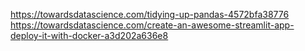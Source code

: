 https://towardsdatascience.com/tidying-up-pandas-4572bfa38776
https://towardsdatascience.com/create-an-awesome-streamlit-app-deploy-it-with-docker-a3d202a636e8